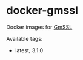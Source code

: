 # docker-gmssl
Docker images for [GmSSL](https://github.com/guanzhi/GmSSL)

Available tags:

* latest, 3.1.0
